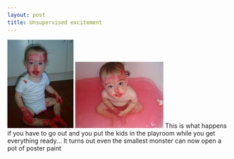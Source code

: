 ```yaml
---
layout: post
title: Unsupervised excitement
---
```

<img src="images/content/20080228-DSC01908.jpg"/>
<img src="images/content/20080228-DSC01918.jpg"/>
This is what happens if you have to go out and you put the kids in the
playroom while you get everything ready... It turns out even the smallest
monster can now open a pot of poster paint 

